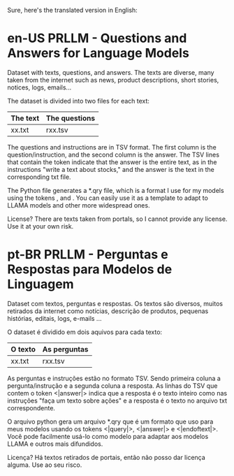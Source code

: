 Sure, here's the translated version in English:

# en-US PRLLM - Questions and Answers for Language Models
Dataset with texts, questions, and answers. The texts are diverse, many taken from the internet such as news, product descriptions, short stories, notices, logs, emails...

The dataset is divided into two files for each text:

|The text|The questions|
|-|-|
|xx.txt|rxx.tsv|

The questions and instructions are in TSV format. The first column is the question/instruction, and the second column is the answer.
The TSV lines that contain the token indicate that the answer is the entire text, as in the instructions "write a text about stocks," and the answer is the text in the corresponding txt file.

The Python file generates a *.qry file, which is a format I use for my models using the tokens ,  and . You can easily use it as a template to adapt to LLAMA models and other more widespread ones.

License? There are texts taken from portals, so I cannot provide any license. Use it at your own risk.

# pt-BR PRLLM - Perguntas e Respostas para Modelos de Linguagem
Dataset com textos, perguntas e respostas. Os textos são diversos, muitos retirados da internet como notícias, descrição de produtos, pequenas histórias, editais, logs, e-mails ...

O dataset é dividido em dois aquivos para cada texto:

|O texto|As perguntas|
|-|-|
|xx.txt|rxx.tsv|

As perguntas e instruções estão no formato TSV. Sendo primeira coluna a pergunta/instrução e a segunda coluna a resposta.
As linhas do TSV que contem o token <|answer|> indica que a resposta é o texto inteiro como nas instruções "faça um texto sobre ações" e a resposta é o texto no arquivo txt correspondente.

O arquivo python gera um arquivo *.qry que é um formato que uso para meus modelos usando os tokens <|query|>, <|answer|> e <|endoftext|>. Você pode facilmente usá-lo como modelo para adaptar aos modelos LLAMA e outros mais difundidos.

Licença? Há textos retirados de portais, então não posso dar licença alguma. Use ao seu risco.
